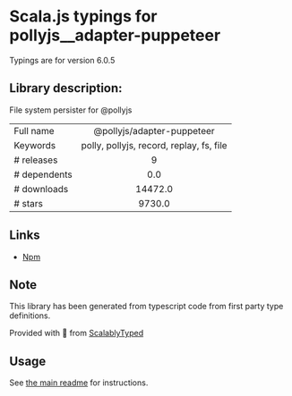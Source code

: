 
# Scala.js typings for pollyjs__adapter-puppeteer

Typings are for version 6.0.5

## Library description:
File system persister for @pollyjs

|                    |                 |
| ------------------ | :-------------: |
| Full name          | @pollyjs/adapter-puppeteer |
| Keywords           | polly, pollyjs, record, replay, fs, file |
| # releases         | 9 |
| # dependents       | 0.0 |
| # downloads        | 14472.0 |
| # stars            | 9730.0 |

## Links
- [Npm](https://www.npmjs.com/package/%40pollyjs%2Fadapter-puppeteer)
    


## Note
This library has been generated from typescript code from first party type definitions.

Provided with :purple_heart: from [ScalablyTyped](https://github.com/oyvindberg/ScalablyTyped)

## Usage
See [the main readme](../../readme.md) for instructions.


